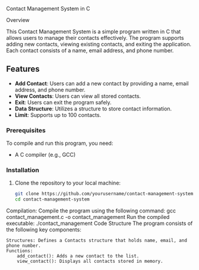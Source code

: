  Contact Management System in C

Overview

This Contact Management System is a simple program written in C that allows users to manage their contacts effectively.
The program supports adding new contacts, viewing existing contacts, and exiting the application. 
Each contact consists of a name, email address, and phone number.

## Features

- **Add Contact**: Users can add a new contact by providing a name, email address, and phone number.
- **View Contacts**: Users can view all stored contacts.
- **Exit**: Users can exit the program safely.
- **Data Structure**: Utilizes a structure to store contact information.
- **Limit**: Supports up to 100 contacts.

### Prerequisites
To compile and run this program, you need:
- A C compiler (e.g., GCC)

### Installation

1. Clone the repository to your local machine:
   ```bash
   git clone https://github.com/yourusername/contact-management-system.git
   cd contact-management-system
   
Compilation:
Compile the program using the following command:
gcc contact_management.c -o contact_management
Run the compiled executable:
./contact_management
Code Structure
The program consists of the following key components:

    Structures: Defines a Contacts structure that holds name, email, and phone number.
    Functions:
        add_contact(): Adds a new contact to the list.
        view_contact(): Displays all contacts stored in memory.
